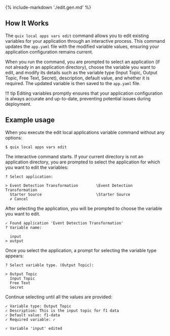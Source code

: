 {% include-markdown './edit.gen.md' %}

## How It Works

The `quix local apps vars edit` command allows you to edit existing variables for your application through an interactive process. This command updates the `app.yaml` file with the modified variable values, ensuring your application configuration remains current.

When you run the command, you are prompted to select an application (if not already in an application directory), choose the variable you want to edit, and modify its details such as the variable type (Input Topic, Output Topic, Free Text, Secret), description, default value, and whether it is required. The updated variable is then saved to the `app.yaml` file.

!!! tip
    Editing variables promptly ensures that your application configuration is always accurate and up-to-date, preventing potential issues during deployment.

## Example usage

When you execute the edit local applications variable command without any options:


```
$ quix local apps vars edit
```

The interactive command starts. If your current directory is not an application directory, you are prompted to select the application for which you want to edit the variables:

```
? Select application:

> Event Detection Transformation        \Event Detection Transformation
  Starter Source                        \Starter Source
  ✗ Cancel
```

After selecting the application, you will be prompted to choose the variable you want to edit.

```
✓ Found application 'Event Detection Transformation'
? Variable name:

  input
> output
```

Once you select the application, a prompt for selecting the variable type appears:

```
? Select variable type. (Output Topic):

> Output Topic
  Input Topic
  Free Text
  Secret
```

Continue selecting until all the values are provided:

```
✓ Variable type: Output Topic
✓ Description: This is the input topic for f1 data
✓ Default value: f1-data
✓ Required variable: ✓
```

```
✓ Variable 'input' edited
```